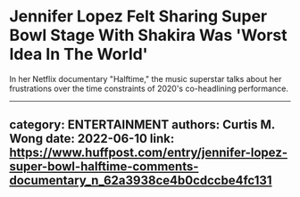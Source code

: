 # Jennifer Lopez Felt Sharing Super Bowl Stage With Shakira Was 'Worst Idea In The World'

In her Netflix documentary "Halftime," the music superstar talks about her frustrations over the time constraints of 2020's co-headlining performance.

---
category: ENTERTAINMENT
authors: Curtis M. Wong
date: 2022-06-10
link: https://www.huffpost.com/entry/jennifer-lopez-super-bowl-halftime-comments-documentary_n_62a3938ce4b0cdccbe4fc131
---
